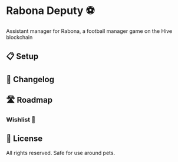 # Rabona Deputy ⚽️

Assistant manager for Rabona, a football manager game on the Hive blockchain

## 📋 Setup

## 📝 Changelog

## 🛣 Roadmap

### Wishlist 🌠

## 📜 License

All rights reserved. Safe for use around pets.
